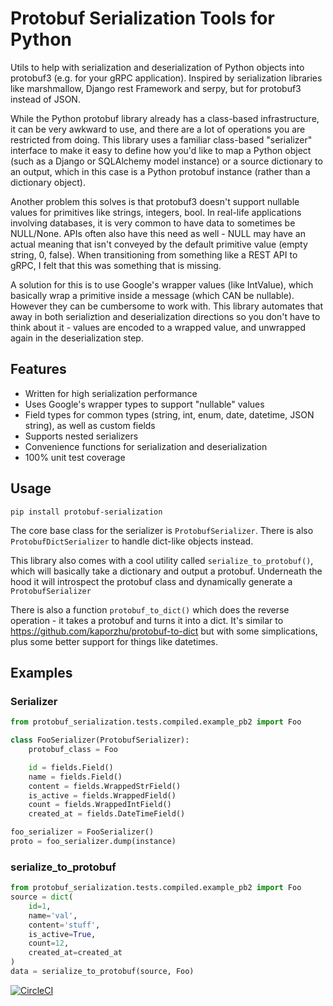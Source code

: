 # Protobuf Serialization Tools for Python

Utils to help with serialization and deserialization of Python objects into protobuf3 (e.g. for your gRPC application). Inspired by serialization libraries like marshmallow, Django rest Framework and serpy, but for protobuf3 instead of JSON.

While the Python protobuf library already has a class-based infrastructure, it can be very awkward to use, and there are a lot of operations you are restricted from doing. This library uses a familiar class-based "serializer" interface to make it easy to define how you'd like to map a Python object (such as a Django or SQLAlchemy model instance) or a source dictionary to an output, which in this case is a Python protobuf instance (rather than a dictionary object).

Another problem this solves is that protobuf3 doesn't support nullable values for primitives like strings, integers, bool. In real-life applications involving databases, it is very common to have data to sometimes be NULL/None. APIs often also have this need as well - NULL may have an actual meaning that isn't conveyed by the default primitive value (empty string, 0, false). When transitioning from something like a REST API to gRPC, I felt that this was something that is missing.

A solution for this is to use Google's wrapper values (like IntValue), which basically wrap a primitive inside a message (which CAN be nullable). However they can be cumbersome to work with. This library automates that away in both serializtion and deserialization directions so you don't have to think about it - values are encoded to a wrapped value, and unwrapped again in the deserialization step.

## Features
- Written for high serialization performance
- Uses Google's wrapper types to support "nullable" values
- Field types for common types (string, int, enum, date, datetime, JSON string), as well as custom fields
- Supports nested serializers
- Convenience functions for serialization and deserialization 
- 100% unit test coverage

## Usage
```
pip install protobuf-serialization
```

The core base class for the serializer is `ProtobufSerializer`. There is also `ProtobufDictSerializer` to handle dict-like objects instead.

This library also comes with a cool utility called `serialize_to_protobuf()`, which will basically take a dictionary and output a protobuf. Underneath the hood it will introspect the protobuf class and dynamically generate a `ProtobufSerializer`

There is also a function `protobuf_to_dict()` which does the reverse operation - it takes a protobuf and turns it into a dict. It's similar to https://github.com/kaporzhu/protobuf-to-dict but with some simplications, plus some better support for things like datetimes.

## Examples
### Serializer

```python
from protobuf_serialization.tests.compiled.example_pb2 import Foo

class FooSerializer(ProtobufSerializer):
    protobuf_class = Foo

    id = fields.Field()
    name = fields.Field()
    content = fields.WrappedStrField()
    is_active = fields.WrappedField()
    count = fields.WrappedIntField()
    created_at = fields.DateTimeField()

foo_serializer = FooSerializer()
proto = foo_serializer.dump(instance)
```

### serialize_to_protobuf

```python
from protobuf_serialization.tests.compiled.example_pb2 import Foo
source = dict(
    id=1,
    name='val',
    content='stuff',
    is_active=True,
    count=12,
    created_at=created_at
)
data = serialize_to_protobuf(source, Foo)
```

[![CircleCI](https://circleci.com/gh/alvinchow86/protobuf-serialization-py.svg?style=svg)](https://circleci.com/gh/alvinchow86/protobuf-serialization-py)
